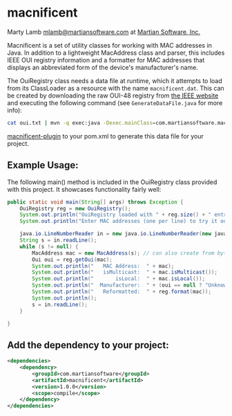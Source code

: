 macnificent
===========

Marty Lamb mlamb@martiansoftware.com at [Martian Software, Inc.](http://martiansoftware.com)

Macnificent is a set of utility classes for working with MAC addresses 
in Java. In addition to a lightweight MacAddress class and parser, this 
includes IEEE OUI registry information and a formatter for MAC addresses 
that displays an abbreviated form of the device's manufacturer's name.

The OuiRegistry class needs a data file at runtime, which it attempts to load from its ClassLoader as a resource with the name `macnificent.dat`.  This can be created by downloading the raw OUI-48 registry from [the IEEE website](https://standards-oui.ieee.org/oui/oui.txt) and executing the following command (see `GenerateDataFile.java` for more info):

```bash
cat oui.txt | mvn -q exec:java -Dexec.mainClass=com.martiansoftware.macnificent.GenerateDataFile > macnificent.dat
```

[macnificent-plugin](https://github.com/martylamb/macnificent-plugin)
to your pom.xml to generate this data file for your project.

Example Usage:
--------------

The following main() method is included in the OuiRegistry class
provided with this project.  It showcases functionality fairly well:

```java
public static void main(String[] args) throws Exception {
    OuiRegistry reg = new OuiRegistry();
    System.out.println("OuiRegistry loaded with " + reg.size() + " entries.");
    System.out.println("Enter MAC addresses (one per line) to try it out.");

    java.io.LineNumberReader in = new java.io.LineNumberReader(new java.io.InputStreamReader(System.in));
    String s = in.readLine();
    while (s != null) {
        MacAddress mac = new MacAddress(s); // can also create from byte[] or NetworkInterface
        Oui oui = reg.getOui(mac);
        System.out.println("   MAC Address:  " + mac);
        System.out.println("   isMulticast:  " + mac.isMulticast());
        System.out.println("       isLocal:  " + mac.isLocal());
        System.out.println("  Manufacturer:  " + (oui == null ? "Unknown" : oui.getManufacturer()));
        System.out.println("   Reformatted:  " + reg.format(mac));
        System.out.println();
        s = in.readLine();
    }

}
```

Add the dependency to your project:
-----------------------------------

```xml
<dependencies>
	<dependency>
		<groupId>com.martiansoftware</groupId>
		<artifactId>macnificent</artifactId>
		<version>1.0.0</version>
		<scope>compile</scope>
	</dependency>
</dependencies>
```
